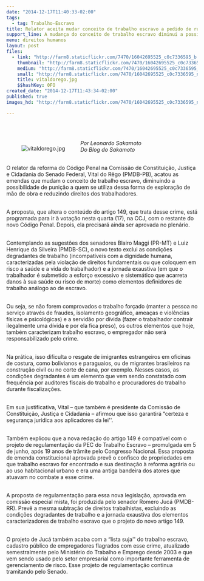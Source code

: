 ```yaml
---
date: "2014-12-17T11:40:33-02:00"
tags:
  - tag: Trabalho-Escravo
title: Relator aceita mudar conceito de trabalho escravo a pedido de ruralistas
support_line: A mudança do conceito de trabalho escravo diminui a possibilidade de punição a quem se utiliza dessa forma de exploração de mão de obra e reduzindo direitos dos trabalhadores.
menu: direitos humanos
layout: post
files:
  - link: "http://farm8.staticflickr.com/7470/16042695525_c0c7336595_b.jpg"
    thumbnail: "http://farm8.staticflickr.com/7470/16042695525_c0c7336595_t.jpg"
    medium: "http://farm8.staticflickr.com/7470/16042695525_c0c7336595_z.jpg"
    small: "http://farm8.staticflickr.com/7470/16042695525_c0c7336595_n.jpg"
    title: vitaldorego.jpg
    $$hashKey: 0FO
created_date: "2014-12-17T11:43:34-02:00"
published: true
images_hd: "http://farm8.staticflickr.com/7470/16042695525_c0c7336595_n.jpg"

---
```

<div id="content-header">
<div id="content-title">
<p><br />
&nbsp;</p>

<figure class="image" style="float:left"><img alt="vitaldorego.jpg" src="http://farm8.staticflickr.com/7470/16042695525_c0c7336595_b.jpg" />
<figcaption></figcaption>
</figure>
</div>
</div>

<div id="content-area">
<div id="default-content">
<div id="node-16896">
<div>
<div>
<p><em>Por Leonardo Sakamoto<br />
Do Blog do Sakamoto</em></p>

<p><br />
O relator da reforma do C&oacute;digo Penal na Comiss&atilde;o de Constitui&ccedil;&atilde;o, Justi&ccedil;a e Cidadania do Senado Federal, Vital do R&ecirc;go (PMDB-PB), acatou as emendas que mudam o conceito de trabalho escravo, diminuindo a possibilidade de puni&ccedil;&atilde;o a quem se utiliza dessa forma de explora&ccedil;&atilde;o de m&atilde;o de obra e reduzindo direitos dos trabalhadores.</p>

<p><br />
A proposta, que altera o conte&uacute;do do artigo 149, que trata desse crime, est&aacute; programada para ir &agrave; vota&ccedil;&atilde;o nesta quarta (17), na CCJ, com o restante do novo C&oacute;digo Penal. Depois, ela precisar&aacute; ainda ser aprovada no plen&aacute;rio.</p>

<p><br />
Contemplando as sugest&otilde;es dos senadores Blairo Maggi (PR-MT) e Luiz Henrique da Silveira (PMDB-SC), o novo texto exclui as condi&ccedil;&otilde;es degradantes de trabalho (incompat&iacute;veis com a dignidade humana, caracterizadas pela viola&ccedil;&atilde;o de direitos fundamentais ou que coloquem em risco a sa&uacute;de e a vida do trabalhador) e a jornada exaustiva (em que o trabalhador &eacute; submetido a esfor&ccedil;o excessivo e sistem&aacute;tico que acarreta danos &agrave; sua sa&uacute;de ou risco de morte) como elementos definidores de trabalho an&aacute;logo ao de escravo.</p>

<p><br />
Ou seja, se n&atilde;o forem comprovados o trabalho for&ccedil;ado (manter a pessoa no servi&ccedil;o atrav&eacute;s de fraudes, isolamento geogr&aacute;fico, amea&ccedil;as e viol&ecirc;ncias f&iacute;sicas e psicol&oacute;gicas) e a servid&atilde;o por d&iacute;vida (fazer o trabalhador contrair ilegalmente uma d&iacute;vida e por ela fica preso), os outros elementos que hoje, tamb&eacute;m caracterizam trabalho escravo, o empregador n&atilde;o ser&aacute; responsabilizado pelo crime.</p>

<p><br />
Na pr&aacute;tica, isso dificulta o resgate de imigrantes estrangeiros em oficinas de costura, como bolivianos e paraguaios, ou de migrantes brasileiros na constru&ccedil;&atilde;o civil ou no corte de cana, por exemplo. Nesses casos, as condi&ccedil;&otilde;es degradantes &eacute; um elemento que vem sendo constatado com frequ&ecirc;ncia por auditores fiscais do trabalho e procuradores do trabalho durante fiscaliza&ccedil;&otilde;es.</p>

<p><br />
Em sua justificativa, Vital &ndash; que tamb&eacute;m &eacute; presidente da Comiss&atilde;o de Constitui&ccedil;&atilde;o, Justi&ccedil;a e Cidadania &ndash; afirmou que isso garantir&aacute; &ldquo;certeza e seguran&ccedil;a jur&iacute;dica aos aplicadores da lei&#39;&#39;.</p>

<p><br />
Tamb&eacute;m explicou que a nova reda&ccedil;&atilde;o do artigo 149 &eacute; compat&iacute;vel com o projeto de regulamenta&ccedil;&atilde;o da PEC do Trabalho Escravo &ndash; promulgada em 5 de junho, ap&oacute;s 19 anos de tr&acirc;mite pelo Congresso Nacional. Essa proposta de emenda constitucional aprovada prev&ecirc; o confisco de propriedades em que trabalho escravo for encontrado e sua destina&ccedil;&atilde;o &agrave; reforma agr&aacute;ria ou ao uso habitacional urbano e era uma antiga bandeira dos atores que atuavam no combate a esse crime.</p>

<p><br />
A proposta de regulamenta&ccedil;&atilde;o para essa nova legisla&ccedil;&atilde;o, aprovada em comiss&atilde;o especial mista, foi produzida pelo senador Romero Juc&aacute; (PMDB-RR). Prev&ecirc; a mesma subtra&ccedil;&atilde;o de direitos trabalhistas, excluindo as condi&ccedil;&otilde;es degradantes de trabalho e a jornada exaustiva dos elementos caracterizadores de trabalho escravo que o projeto do novo artigo 149.</p>

<p><br />
O projeto de Juc&aacute; tamb&eacute;m acaba com a &ldquo;lista suja&#39;&#39; do trabalho escravo, cadastro p&uacute;blico de empregadores flagrados com esse crime, atualizado semestralmente pelo Minist&eacute;rio do Trabalho e Emprego desde 2003 e que vem sendo usado pelo setor empresarial como importante ferramenta de gerenciamento de risco. Esse projeto de regulamenta&ccedil;&atilde;o continua tramitando pelo Senado.</p>
</div>
</div>
</div>
</div>
</div>
